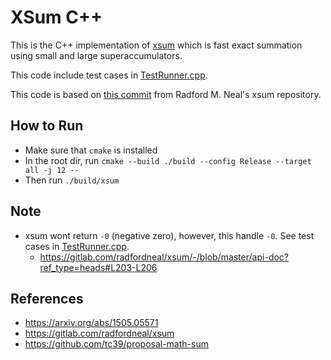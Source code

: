 # XSum C++

This is the C++ implementation of [xsum](https://arxiv.org/abs/1505.05571) which is
fast exact summation using small and large superaccumulators.

This code include test cases in [TestRunner.cpp](./TestRunner.cpp).

This code is based on [this commit](https://gitlab.com/radfordneal/xsum/-/commit/b766b3e104cdbd6769c8df033fb430700fce32dd)
from Radford M. Neal's xsum repository.

## How to Run

- Make sure that `cmake` is installed
- In the root dir, run `cmake --build ./build --config Release --target all -j 12 --`
- Then run `./build/xsum`

## Note

- xsum wont return `-0` (negative zero), however, this handle `-0`. See test cases in [TestRunner.cpp](./TestRunner.cpp).
  - https://gitlab.com/radfordneal/xsum/-/blob/master/api-doc?ref_type=heads#L203-L206

## References

- https://arxiv.org/abs/1505.05571
- https://gitlab.com/radfordneal/xsum
- https://github.com/tc39/proposal-math-sum
